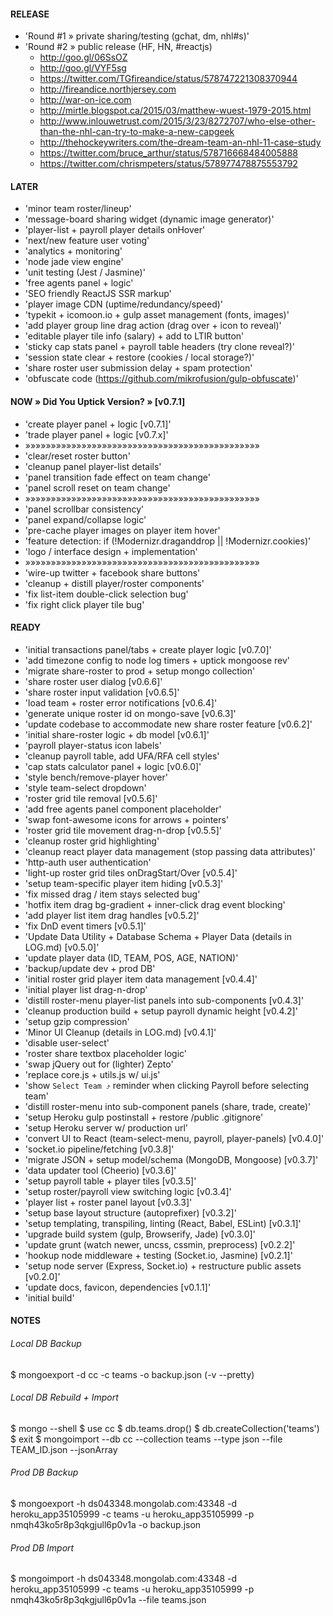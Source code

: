 #### RELEASE

- 'Round #1 » private sharing/testing (gchat, dm, nhl#s)'
- 'Round #2 » public release (HF, HN, #reactjs)
  - http://goo.gl/06SsOZ
  - http://goo.gl/VYF5sg
  - https://twitter.com/TGfireandice/status/578747221308370944
  - http://fireandice.northjersey.com
  - http://war-on-ice.com
  - http://mirtle.blogspot.ca/2015/03/matthew-wuest-1979-2015.html
  - http://www.inlouwetrust.com/2015/3/23/8272707/who-else-other-than-the-nhl-can-try-to-make-a-new-capgeek
  - http://thehockeywriters.com/the-dream-team-an-nhl-11-case-study
  - https://twitter.com/bruce_arthur/status/578716668484005888
  - https://twitter.com/chrismpeters/status/578977478875553792


#### LATER

- 'minor team roster/lineup'
- 'message-board sharing widget (dynamic image generator)'
- 'player-list + payroll player details onHover'
- 'next/new feature user voting'
- 'analytics + monitoring'
- 'node jade view engine'
- 'unit testing (Jest / Jasmine)'
- 'free agents panel + logic'
- 'SEO friendly ReactJS SSR markup'
- 'player image CDN (uptime/redundancy/speed)'
- 'typekit + icomoon.io + gulp asset management (fonts, images)'
- 'add player group line drag action (drag over + icon to reveal)'
- 'editable player tile info (salary) + add to LTIR button'
- 'sticky cap stats panel + payroll table headers (try clone reveal?)'
- 'session state clear + restore (cookies / local storage?)'
- 'share roster user submission delay + spam protection'
- 'obfuscate code (https://github.com/mikrofusion/gulp-obfuscate)'


#### NOW » Did You Uptick Version? » [v0.7.1]

- 'create player panel + logic [v0.7.1]'
- 'trade player panel + logic [v0.7.x]'
- »»»»»»»»»»»»»»»»»»»»»»»»»»»»»»»»»»»»»»»»»»»»»»
- 'clear/reset roster button'
- 'cleanup panel player-list details'
- 'panel transition fade effect on team change'
- 'panel scroll reset on team change'
- »»»»»»»»»»»»»»»»»»»»»»»»»»»»»»»»»»»»»»»»»»»»»»
- 'panel scrollbar consistency'
- 'panel expand/collapse logic'
- 'pre-cache player images on player item hover'
- 'feature detection: if (!Modernizr.draganddrop || !Modernizr.cookies)'
- 'logo / interface design + implementation'
- »»»»»»»»»»»»»»»»»»»»»»»»»»»»»»»»»»»»»»»»»»»»»»
- 'wire-up twitter + facebook share buttons'
- 'cleanup + distill player/roster components'
- 'fix list-item double-click selection bug'
- 'fix right click player tile bug'


#### READY

- 'initial transactions panel/tabs + create player logic [v0.7.0]'
- 'add timezone config to node log timers + uptick mongoose rev'
- 'migrate share-roster to prod + setup mongo collection'
- 'share roster user dialog [v0.6.6]'
- 'share roster input validation [v0.6.5]'
- 'load team + roster error notifications [v0.6.4]'
- 'generate unique roster id on mongo-save [v0.6.3]'
- 'update codebase to accommodate new share roster feature [v0.6.2]'
- 'initial share-roster logic + db model [v0.6.1]'
- 'payroll player-status icon labels'
- 'cleanup payroll table, add UFA/RFA cell styles'
- 'cap stats calculator panel + logic [v0.6.0]'
- 'style bench/remove-player hover'
- 'style team-select dropdown'
- 'roster grid tile removal [v0.5.6]'
- 'add free agents panel component placeholder'
- 'swap font-awesome icons for arrows + pointers'
- 'roster grid tile movement drag-n-drop [v0.5.5]'
- 'cleanup roster grid highlighting'
- 'cleanup react player data management (stop passing data attributes)'
- 'http-auth user authentication'
- 'light-up roster grid tiles onDragStart/Over [v0.5.4]'
- 'setup team-specific player item hiding [v0.5.3]'
- 'fix missed drag / item stays selected bug'
- 'hotfix item drag bg-gradient + inner-click drag event blocking'
- 'add player list item drag handles [v0.5.2]'
- 'fix DnD event timers [v0.5.1]'
- 'Update Data Utility + Database Schema + Player Data (details in LOG.md) [v0.5.0]'
- 'update player data (ID, TEAM, POS, AGE, NATION)'
- 'backup/update dev + prod DB'
- 'initial roster grid player item data management [v0.4.4]'
- 'initial player list drag-n-drop'
- 'distill roster-menu player-list panels into sub-components [v0.4.3]'
- 'cleanup production build + setup payroll dynamic height [v0.4.2]'
- 'setup gzip compression'
- 'Minor UI Cleanup (details in LOG.md) [v0.4.1]'
- 'disable user-select'
- 'roster share textbox placeholder logic'
- 'swap jQuery out for (lighter) Zepto'
- 'replace core.js + utils.js w/ ui.js'
- 'show `Select Team ⤴︎` reminder when clicking Payroll before selecting team'
- 'distill roster-menu into sub-component panels (share, trade, create)'
- 'setup Heroku gulp postinstall + restore /public .gitignore'
- 'setup Heroku server w/ production url'
- 'convert UI to React (team-select-menu, payroll, player-panels) [v0.4.0]'
- 'socket.io pipeline/fetching [v0.3.8]'
- 'migrate JSON + setup model/schema (MongoDB, Mongoose) [v0.3.7]'
- 'data updater tool (Cheerio) [v0.3.6]'
- 'setup payroll table + player tiles [v0.3.5]'
- 'setup roster/payroll view switching logic [v0.3.4]'
- 'player list + roster panel layout [v0.3.3]'
- 'setup base layout structure (autoprefixer) [v0.3.2]'
- 'setup templating, transpiling, linting (React, Babel, ESLint) [v0.3.1]'
- 'upgrade build system (gulp, Browserify, Jade) [v0.3.0]'
- 'update grunt (watch newer, uncss, cssmin, preprocess) [v0.2.2]'
- 'hookup node middleware + testing (Socket.io, Jasmine) [v0.2.1]'
- 'setup node server (Express, Socket.io) + restructure public assets [v0.2.0]'
- 'update docs, favicon, dependencies [v0.1.1]'
- 'initial build'



#### NOTES

###### Local DB Backup
$ mongoexport -d cc -c teams -o backup.json (-v --pretty)

###### Local DB Rebuild + Import
$ mongo --shell
$ use cc
$ db.teams.drop()
$ db.createCollection('teams')
$ exit
$ mongoimport --db cc --collection teams --type json --file TEAM_ID.json --jsonArray

###### Prod DB Backup
$ mongoexport -h ds043348.mongolab.com:43348 -d heroku_app35105999 -c teams -u heroku_app35105999 -p nmqh43ko5r8p3qkgjull6p0v1a -o backup.json

###### Prod DB Import
$ mongoimport -h ds043348.mongolab.com:43348 -d heroku_app35105999 -c teams -u heroku_app35105999 -p nmqh43ko5r8p3qkgjull6p0v1a --file teams.json
